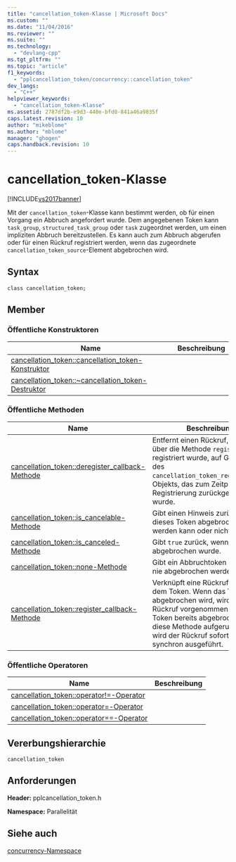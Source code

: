 ```yaml
---
title: "cancellation_token-Klasse | Microsoft Docs"
ms.custom: ""
ms.date: "11/04/2016"
ms.reviewer: ""
ms.suite: ""
ms.technology: 
  - "devlang-cpp"
ms.tgt_pltfrm: ""
ms.topic: "article"
f1_keywords: 
  - "pplcancellation_token/concurrency::cancellation_token"
dev_langs: 
  - "C++"
helpviewer_keywords: 
  - "cancellation_token-Klasse"
ms.assetid: 2787df2b-e9d3-440e-bfd0-841a46a9835f
caps.latest.revision: 10
author: "mikeblome"
ms.author: "mblome"
manager: "ghogen"
caps.handback.revision: 10
---
```

# cancellation_token-Klasse
[!INCLUDE[vs2017banner](../../../assembler/inline/includes/vs2017banner.md)]

Mit der `cancellation_token`\-Klasse kann bestimmt werden, ob für einen Vorgang ein Abbruch angefordert wurde.  Dem angegebenen Token kann `task_group`, `structured_task_group` oder `task` zugeordnet werden, um einen impliziten Abbruch bereitzustellen.  Es kann auch zum Abbruch abgerufen oder für einen Rückruf registriert werden, wenn das zugeordnete `cancellation_token_source`\-Element abgebrochen wird.  
  
## Syntax  
  
```  
class cancellation_token;  
```  
  
## Member  
  
### Öffentliche Konstruktoren  
  
|Name|**Beschreibung**|  
|----------|----------------------|  
|[cancellation\_token::cancellation\_token\-Konstruktor](../Topic/cancellation_token::cancellation_token%20Constructor.md)||  
|[cancellation\_token::~cancellation\_token\-Destruktor](../Topic/cancellation_token::~cancellation_token%20Destructor.md)||  
  
### Öffentliche Methoden  
  
|Name|**Beschreibung**|  
|----------|----------------------|  
|[cancellation\_token::deregister\_callback\-Methode](../Topic/cancellation_token::deregister_callback%20Method.md)|Entfernt einen Rückruf, der zuvor über die Methode `register` registriert wurde, auf Grundlage des `cancellation_token_registration`\-Objekts, das zum Zeitpunkt der Registrierung zurückgegeben wurde.|  
|[cancellation\_token::is\_cancelable\-Methode](../Topic/cancellation_token::is_cancelable%20Method.md)|Gibt einen Hinweis zurück, ob dieses Token abgebrochen werden kann oder nicht.|  
|[cancellation\_token::is\_canceled\-Methode](../Topic/cancellation_token::is_canceled%20Method.md)|Gibt `true` zurück, wenn das Token abgebrochen wurde.|  
|[cancellation\_token::none\-Methode](../Topic/cancellation_token::none%20Method.md)|Gibt ein Abbruchtoken zurück, das nie abgebrochen werden kann.|  
|[cancellation\_token::register\_callback\-Methode](../Topic/cancellation_token::register_callback%20Method.md)|Verknüpft eine Rückruffunktion mit dem Token.  Wenn das Token abgebrochen wird, wird der Rückruf vorgenommen.  Wurde das Token bereits abgebrochen, wenn diese Methode aufgerufen wird, wird der Rückruf sofort und synchron ausgeführt.|  
  
### Öffentliche Operatoren  
  
|Name|**Beschreibung**|  
|----------|----------------------|  
|[cancellation\_token::operator\!\=\-Operator](../Topic/cancellation_token::operator!=%20Operator.md)||  
|[cancellation\_token::operator\=\-Operator](../Topic/cancellation_token::operator=%20Operator.md)||  
|[cancellation\_token::operator\=\=\-Operator](../Topic/cancellation_token::operator==%20Operator.md)||  
  
## Vererbungshierarchie  
 `cancellation_token`  
  
## Anforderungen  
 **Header:** pplcancellation\_token.h  
  
 **Namespace:** Parallelität  
  
## Siehe auch  
 [concurrency\-Namespace](../../../parallel/concrt/reference/concurrency-namespace.md)